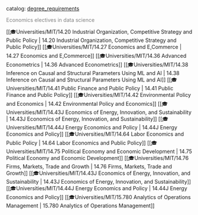 catalog: [degree_requirements](https://eecsis.mit.edu/degree_requirements.html#ECONDS)

<font style="color: grey">Economics electives in data science</font>

<span class="sus-course">[[🎓Universities/MIT/14.20 Industrial Organization, Competitive Strategy and Public Policy | 14.20 Industrial Organization, Competitive Strategy and Public Policy]]</span>
<span class="sus-course">[[🎓Universities/MIT/14.27 Economics and E,Commerce | 14.27 Economics and E,Commerce]]</span>
<span class="sus-course">[[🎓Universities/MIT/14.36 Advanced Econometrics | 14.36 Advanced Econometrics]]</span>
<span class="sus-course">[[🎓Universities/MIT/14.38 Inference on Causal and Structural Parameters Using ML and AI | 14.38 Inference on Causal and Structural Parameters Using ML and AI]]</span>
<span class="sus-course">[[🎓Universities/MIT/14.41 Public Finance and Public Policy | 14.41 Public Finance and Public Policy]]</span>
<span class="sus-course">[[🎓Universities/MIT/14.42 Environmental Policy and Economics | 14.42 Environmental Policy and Economics]]</span>
<span class="sus-course">[[🎓Universities/MIT/14.43J Economics of Energy, Innovation, and Sustainability | 14.43J Economics of Energy, Innovation, and Sustainability]]</span>
<span class="sus-course">[[🎓Universities/MIT/14.44J Energy Economics and Policy | 14.44J Energy Economics and Policy]]</span>
<span class="sus-course">[[🎓Universities/MIT/14.64 Labor Economics and Public Policy | 14.64 Labor Economics and Public Policy]]</span>
<span class="sus-course">[[🎓Universities/MIT/14.75 Political Economy and Economic Development | 14.75 Political Economy and Economic Development]]</span>
<span class="sus-course">[[🎓Universities/MIT/14.76 Firms, Markets, Trade and Growth | 14.76 Firms, Markets, Trade and Growth]]</span>
<span class="sus-course">[[🎓Universities/MIT/14.43J Economics of Energy, Innovation, and Sustainability | 14.43J Economics of Energy, Innovation, and Sustainability]]</span>
<span class="sus-course">[[🎓Universities/MIT/14.44J Energy Economics and Policy | 14.44J Energy Economics and Policy]]</span>
<span class="sus-course">[[🎓Universities/MIT/15.780 Analytics of Operations Management | 15.780 Analytics of Operations Management]]</span>

